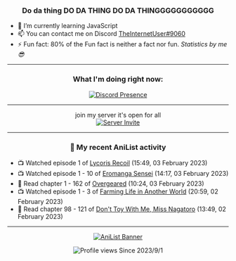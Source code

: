 <div align="center">

### Do da thing DO DA THING DO DA THINGGGGGGGGGGG
</div>

- 🌱 I’m currently learning JavaScript
- 📫 You can contact me on Discord [TheInternetUser#9060](https://discord.com/users/534117072796385300)
- ⚡ Fun fact: 80% of the Fun fact is neither a fact nor fun. _Statistics by me 😎_
<hr>

<div align="center">

### What I'm doing right now:
[![Discord Presence](https://lanyard.cnrad.dev/api/534117072796385300)](https://discord.com/users/534117072796385300)
<hr>

join my server it's open for all <br>
[![Server Invite](https://invidget.switchblade.xyz/bfYgVHxrSs)](https://discord.gg/bfYgVHxrSs)

<hr>
  
### 🌸 My recent AniList activity

</div>

<!-- ANILIST_ACTIVITY:start -->

-   📺 Watched episode 1 of [Lycoris Recoil](https://anilist.co/anime/143270) (15:49, 03 February 2023)
-   📺 Watched episode 1 - 10 of [Eromanga Sensei](https://anilist.co/anime/21685) (14:17, 03 February 2023)
-   📖 Read chapter 1 - 162 of [Overgeared](https://anilist.co/manga/117460) (10:24, 03 February 2023)
-   📺 Watched episode 1 - 3 of [Farming Life in Another World](https://anilist.co/anime/146850) (20:59, 02 February 2023)
-   📖 Read chapter 98 - 121 of [Don't Toy With Me, Miss Nagatoro](https://anilist.co/manga/100664) (13:49, 02 February 2023)

<!-- ANILIST_ACTIVITY:end -->
<hr>

<div align="center">

[![AniList Banner](https://img.anili.st/User/929966)](https://anilist.co/user/TheInternetUser)

![Profile views](https://gpvc.arturio.dev/TheInternetUse7) Since 2023/9/1

</div>
